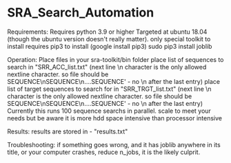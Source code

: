 # SRA_Search_Automation

Requirements:
Requires python 3.9 or higher
Targeted at ubuntu 18.04 (though the ubuntu version doesn't really matter).
only special toolkit to install requires pip3 to install (google install pip3)
sudo pip3 install joblib


Operation:
Place files in your sra-toolkit/bin folder
place list of sequences to search in "SRR_ACC_list.txt" (next line \n character is the only allowed nextline character. so file should be SEQUENCE\nSEQUENCE\n....SEQUENCE' - no \n after the last entry)
place list of target sequences to search for in "SRR_TRGT_list.txt" (next line \n character is the only allowed nextline character. so file should be SEQUENCE\nSEQUENCE\n....SEQUENCE' - no \n after the last entry)
Currently this runs 100 sequence searchs in parallel. scale to meet your needs but be aware it is more hdd space intensive than processor intensive

Results:
results are stored in - "results.txt" 


Troubleshooting: 
if something goes wrong, and it has joblib anywhere in its title, or your computer crashes, reduce n_jobs, it is the likely culprit. 
